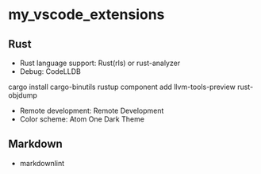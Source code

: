 # my_vscode_extensions

## Rust
- Rust language support: Rust(rls) or rust-analyzer
- Debug: CodeLLDB

cargo install cargo-binutils
rustup component add llvm-tools-preview
rust-objdump
  
- Remote development: Remote Development
- Color scheme: Atom One Dark Theme

## Markdown
- markdownlint
